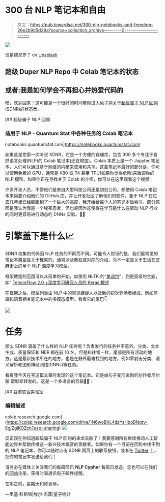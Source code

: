 # 300 台 NLP 笔记本和自由

> 原文：<https://pub.towardsai.net/300-nlp-notebooks-and-freedom-26e2b9d5d29a?source=collection_archive---------0----------------------->

![](img/93dece781cbcd766bc1cdbbcd3f43cd3.png)

谁是德尼罗？ on [Unsplash](https://unsplash.com?utm_source=medium&utm_medium=referral)

## 超级 Duper NLP Repo 中 Colab 笔记本的状态

## 或者:我是如何学会不再担心并热爱代码的

嘿，欢迎回来！这可能是一个很好的时间带你进入兔子洞关于[超级骗子 NLP 回购](http://notebooks.quantumstat.com) (SDNR)的状态😎。

[](https://notebooks.quantumstat.com) [## 超级骗子 NLP 回购

### 适用于 NLP - Quantum Stat 中各种任务的 Colab 笔记本

notebooks.quantumstat.com](https://notebooks.quantumstat.com) 

如果这是您第一次听说 SDNR，它是一个方便的存储库，包含 300 多个专注于自然语言处理(NLP)的 Colab 笔记本(还在增加)。Colab 本质上是一个 Jupyter 笔记本，人们可以通过基于网络的内核来使用和共享。这些笔记本最好的部分是，你可以使用免费的 GPU，通常是 K80 或 T4 甚至 TPU(如果你觉得危险)来微调你的 NLP 模型。如果你正在寻找关于 Colab 的介绍，你可以在这里观看这个视频:

许多开发人员，不管他们是来自大型科技公司还是初创公司，都使用 Colab 笔记本来简要介绍他们的 GitHub 库，并让开发社区了解他们的软件。鉴于 NLP 在过去几年里已经膨胀到了一个巨大的高度，我开始给每个人的笔记本做索引，部分原因是我认为我是一个秘密忍者，但也是因为这使得在学习是什么在驱动 NLP 行业的同时更容易进行动态的 DNNs 实验。🐱‍👤

# 引擎盖下是什么📈

SDNR 收集的代码因 NLP 任务的不同而不同。可能令人惊讶的是，我们最常见的笔记本类型是关于框架的，通常涉及教程或对库的介绍，而不一定是关于生活在芝麻街上的单个 NLP 深度学习模型。

框架教程的范围可以从简单的开始，如使用 NLTK 的“[单词包](https://colab.research.google.com/github/practical-nlp/practical-nlp/blob/master/Ch3/02_Bag_of_Words.ipynb?authuser=1)”，到更高级的主题，如“ [TensorFlow 2.0 +深度学习研究人员的 Keras 概述](https://colab.research.google.com/drive/1UCJt8EYjlzCs1H1d1X0iDGYJsHKwu-NO)

在框架之后，模型列表由 NLP 中的常见嫌疑人以及新的初次登场者组成，例如剪辑和语音相关笔记本中的多模态模型。看看它的尾巴👇

![](img/e6830d3b42a386ca1cb253094ba0af49.png)

# 任务

那么 SDNR 涵盖了什么样的 NLP 任务呢？负责发行的任务并不意外。分类、文本生成、质量保证和 NER 都在前 10 名，但是和往常一样，尾部是所有活动的地方。这是最新技术所在的地方，也是在野外最难找到的地方，例如零射击分类、语义解析和图形神经网络(GNNs)等任务。

看看我今天在写这篇文章时发现的这个笔记本。它是由句子变形金刚的创作者尼尔斯·雷默斯转发的。这是一个多语言的剪辑🤟🤟：

[](https://colab.research.google.com/drive/1N6woBKL4dzYsHboDNqtv-8gjZglKOZcn?usp=sharing) [## 谷歌联合实验室

### 编辑描述

colab.research.google.com](https://colab.research.google.com/drive/1N6woBKL4dzYsHboDNqtv-8gjZglKOZcn?usp=sharing) ![](img/5d6b15ea5cc8ea1eb17868f8387e8bd3.png)

反正现在你知道超级骗子 NLP 回购的来龙去脉了！我要感谢所有继续推动人工智能边界并帮助传播这一新兴技术福音的贡献者。如果你有一个目前在回购中找不到的 NLP 笔记本，你可以随时点击 SDNR 网页上的联系按钮，或者在 [Twitter](https://twitter.com/Quantum_Stat) 上，把你的笔记本发送给我们！

请务必在媒体上关注我们的每周简讯 **NLP Cypher** 每周日发送。您也可以在我们的[网站](https://quantumstat.com)注册，获得时事通讯电子邮件提醒。

在那之前，星期天和你谈😎。

—里基·科斯塔|埃尔·杰菲|量子统计